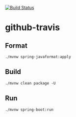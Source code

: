 [![Build Status](https://travis-ci.com/DevGittab/github-travis.svg?branch=master)](https://travis-ci.com/DevGittab/github-travis)
# github-travis

## Format
```shell
./mvnw spring-javaformat:apply
```

## Build
```shell
./mvnw clean package -U
```

## Run
```shell
./mvnw spring-boot:run
